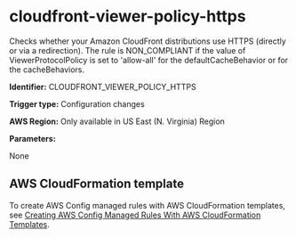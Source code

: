# cloudfront\-viewer\-policy\-https<a name="cloudfront-viewer-policy-https"></a>

Checks whether your Amazon CloudFront distributions use HTTPS \(directly or via a redirection\)\. The rule is NON\_COMPLIANT if the value of ViewerProtocolPolicy is set to 'allow\-all' for the defaultCacheBehavior or for the cacheBehaviors\. 

**Identifier:** CLOUDFRONT\_VIEWER\_POLICY\_HTTPS

**Trigger type:** Configuration changes

**AWS Region:** Only available in US East \(N\. Virginia\) Region

**Parameters:**

None  

## AWS CloudFormation template<a name="w29aac11c33c17b7c65c15"></a>

To create AWS Config managed rules with AWS CloudFormation templates, see [Creating AWS Config Managed Rules With AWS CloudFormation Templates](aws-config-managed-rules-cloudformation-templates.md)\.